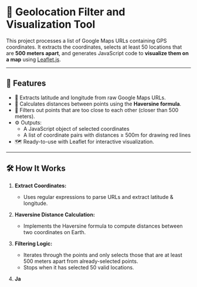 # 📍 Geolocation Filter and Visualization Tool

This project processes a list of Google Maps URLs containing GPS coordinates. It extracts the coordinates, selects at least 50 locations that are **500 meters apart**, and generates JavaScript code to **visualize them on a map** using [Leaflet.js](https://leafletjs.com/).

---

## 🧠 Features

- 📌 Extracts latitude and longitude from raw Google Maps URLs.
- 📏 Calculates distances between points using the **Haversine formula**.
- 🚫 Filters out points that are too close to each other (closer than 500 meters).
- ⚙️ Outputs:
  - A JavaScript object of selected coordinates
  - A list of coordinate pairs with distances ≥ 500m for drawing red lines
- 🗺️ Ready-to-use with Leaflet for interactive visualization.

---

## 🛠️ How It Works

1. **Extract Coordinates:**
   - Uses regular expressions to parse URLs and extract latitude & longitude.

2. **Haversine Distance Calculation:**
   - Implements the Haversine formula to compute distances between two coordinates on Earth.

3. **Filtering Logic:**
   - Iterates through the points and only selects those that are at least 500 meters apart from already-selected points.
   - Stops when it has selected 50 valid locations.

4. **Ja**
